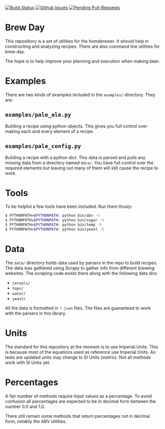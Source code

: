 [![Build Status](https://travis-ci.org/chrisgilmerproj/brewday.svg?branch=master)](https://travis-ci.org/chrisgilmerproj/brewday) 
[![Github Issues](http://githubbadges.herokuapp.com/chrisgilmerproj/brewday/issues.svg?style=plastic)](https://github.com/chrisgilmerproj/brewday/issues)
[![Pending Pull-Requests](http://githubbadges.herokuapp.com/chrisgilmerproj/brewday/pulls.svg?style=plastic)](https://github.com/chrisgilmerproj/brewday/pulls)

# Brew Day

This repositiory is a set of utilities for the homebrewer.  It should help in
constructing and analyzing recipes.  There are also command line utilities for
brew day.

The hope is to help improve your planning and execution when making beer.

# Examples

There are two kinds of examples included in the `examples/` directory.  They are:

## `examples/pale_ale.py`

Building a recipe using python objects.  This gives you full control over
making each and every element of a recipe.

## `examples/pale_config.py`

Building a recipe with a python dict.  This data is parsed and pulls any missing
data from a directory named `data/`.  You have full control over the required
elements but leaving out many of them will still cause the recipe to work.


# Tools

To be helpful a few tools have been included.  Run them thusly:

```sh
$ PYTHONPATH=$PYTHONPATH: python bin/abv -h
$ PYTHONPATH=$PYTHONPATH: python bin/sugar -h
$ PYTHONPATH=$PYTHONPATH: python bin/temp -h
$ PYTHONPATH=$PYTHONPATH: python bin/yeast -h
```

# Data

The `data/` directory holds data used by parsers in the repo to build recipes.
The data was gathered using Scrapy to gather info from different brewing
websites.  The scraping code exists there along with the following data dirs:

- `cereals/`
- `hops/`
- `water/`
- `yeast/`

All the data is formatted in `*.json` files.  The files are guaranteed to work
with the parsers in this library.

# Units

The standard for this repository at the moment is to use Imperial Units.  This
is because most of the equations used as reference use Imperial Units.  As
tests are updated units may change to SI Units (metric).  Not all methods
work with SI Units yet.

# Percentages

A fair number of methods require input values as a percentage.  To avoid confusion
all percentages are expected to be in decimal form between the number 0.0
and 1.0.

There still remain some methods that return percentages not in decimal form,
notably the ABV utilities.
